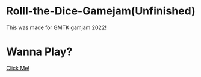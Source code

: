 # Rolll-the-Dice-Gamejam(Unfinished)



This was made for GMTK gamjam 2022!

# Wanna Play?

[Click Me!](https://vinyashegde.itch.io/roll-the-rooms)
